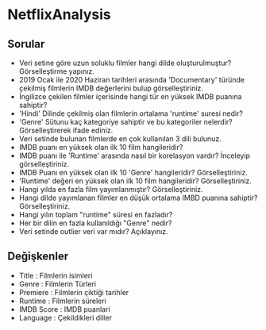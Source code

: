 # NetflixAnalysis

## Sorular

- Veri setine göre uzun soluklu filmler hangi dilde oluşturulmuştur? Görselleştirme yapınız.
- 2019 Ocak ile 2020 Haziran tarihleri arasında 'Documentary' türünde çekilmiş filmlerin IMDB değerlerini bulup görselleştiriniz.
- İngilizce çekilen filmler içerisinde hangi tür en yüksek IMDB puanına sahiptir?
- 'Hindi' Dilinde çekilmiş olan filmlerin ortalama 'runtime' suresi nedir?
- 'Genre' Sütunu kaç kategoriye sahiptir ve bu kategoriler nelerdir? Görselleştirerek ifade ediniz.
- Veri setinde bulunan filmlerde en çok kullanılan 3 dili bulunuz.
- IMDB puanı en yüksek olan ilk 10 film hangileridir?
- IMDB puanı ile 'Runtime' arasında nasıl bir korelasyon vardır? İnceleyip görselleştiriniz.
- IMDB Puanı en yüksek olan ilk 10 'Genre' hangileridir? Görselleştiriniz.
- 'Runtime' değeri en yüksek olan ilk 10 film hangileridir? Görselleştiriniz.
- Hangi yılda en fazla film yayımlanmıştır? Görselleştiriniz.
- Hangi dilde yayımlanan filmler en düşük ortalama IMBD puanına sahiptir? Görselleştiriniz.
- Hangi yılın toplam "runtime" süresi en fazladır?
- Her bir dilin en fazla kullanıldığı "Genre" nedir?
- Veri setinde outlier veri var mıdır? Açıklayınız.

## Değişkenler

- Title : Filmlerin isimleri
- Genre : Filmlerin Türleri
- Premiere : Filmlerin çiktiği tarihler
- Runtime : Filmlerin süreleri
- IMDB Score : IMDB puanlari
- Language : Çekildikleri diller
